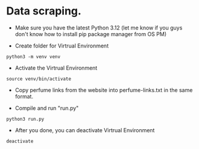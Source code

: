 # Data scraping.

- Make sure you have the latest Python 3.12 (let me know if you guys don't know how to install pip package manager from OS PM)

- Create folder for Virtrual Environment

```
python3 -m venv venv
```

- Activate the Virtrual Environment

```
source venv/bin/activate
```

- Copy perfume links from the website into perfume-links.txt in the same format.

- Compile and run "run.py"

```
python3 run.py
```

- After you done, you can deactivate Virtrual Environment

```
deactivate
```
